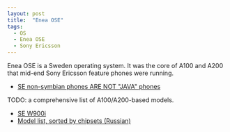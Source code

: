 ```yaml
---
layout: post
title:  "Enea OSE"
tags:
  - OS
  - Enea OSE
  - Sony Ericsson
---
```

Enea OSE is a Sweden operating system. It was the core of A100 and A200 that mid-end Sony Ericsson feature phones were running.

* [SE non-symbian phones ARE NOT "JAVA" phones](https://www.esato.com/board/viewtopic.php?topic=169033)

TODO: a comprehensive list of A100/A200-based models.

* [SE W900i](https://web.archive.org/web/20080603021821/mobile.sdsc.edu/devices.html#cellsonyericsson)
* [Model list, sorted by chipsets (Russian)](https://mobilefree.justdanpo.ru/newbb_plus/viewtopic.php?topic_id=1871)

